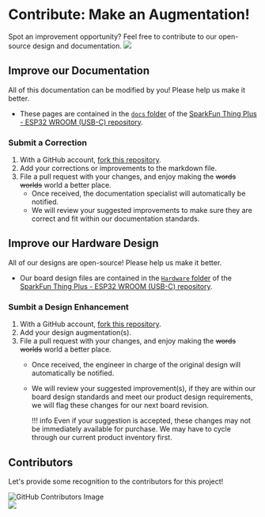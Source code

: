 # Contribute: Make an Augmentation!
Spot an improvement opportunity? Feel free to contribute to our open-source design and documentation. <a href="https://github.com/sparkfun/SparkFun_Thing_Plus_ESP32_WROOM_C/pulls" alt="Pull Requests"><img src="https://img.shields.io/github/issues-pr/sparkfun/SparkFun_Thing_Plus_ESP32_WROOM_C.svg" /></a>

## Improve our Documentation
All of this documentation can be modified by you! Please help us make it better.

* These pages are contained in the [`docs` folder](https://github.com/sparkfun/SparkFun_Thing_Plus_ESP32_WROOM_C/tree/main/docs) of the [SparkFun Thing Plus - ESP32 WROOM (USB-C) repository](https://github.com/sparkfun/SparkFun_Thing_Plus_ESP32_WROOM_C).

### Submit a Correction
1. With a GitHub account, [fork this repository](https://github.com/sparkfun/SparkFun_Thing_Plus_ESP32_WROOM_C/fork).
2. Add your corrections or improvements to the markdown file.
3. File a pull request with your changes, and enjoy making the ~~words~~ ~~worlds~~ world a better place.
	* Once received, the documentation specialist will automatically be notified.
	* We will review your suggested improvements to make sure they are correct and fit within our documentation standards.

## Improve our Hardware Design
All of our designs are open-source! Please help us make it better.

* Our board design files are contained in the [`Hardware` folder](https://github.com/sparkfun/SparkFun_Thing_Plus_ESP32_WROOM_C/tree/main/Hardware) of the [SparkFun Thing Plus - ESP32 WROOM (USB-C) repository](https://github.com/sparkfun/SparkFun_Thing_Plus_ESP32_WROOM_C).

### Sumbit a Design Enhancement
1. With a GitHub account, [fork this repository](https://github.com/sparkfun/SparkFun_Thing_Plus_ESP32_WROOM_C/fork).
2. Add your design augmentation(s).
3. File a pull request with your changes, and enjoy making the ~~words~~ ~~worlds~~ world a better place.
	* Once received, the engineer in charge of the original design will automatically be notified.
	* We will review your suggested improvement(s), if they are within our board design standards and meet our product design requirements, we will flag these changes for our next board revision.

		!!! info
			Even if your suggestion is accepted, these changes may not be immediately available for purchase. We may have to cycle through our current product inventory first.

## Contributors
Let's provide some recognition to the contributors for this project!

![GitHub Contributors Image](https://contrib.rocks/image?repo=sparkfun/SparkFun_Thing_Plus_ESP32_WROOM_C)
<br>
<a href="https://github.com/sparkfun/SparkFun_Thing_Plus_ESP32_WROOM_C/pulls" alt="Pull Requests"><img src="https://img.shields.io/github/contributors/sparkfun/SparkFun_Thing_Plus_ESP32_WROOM_C.svg" /></a>